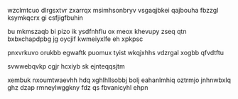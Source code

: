 wzclmtcuo dlrgsxtvr zxarrqx msimhsonbryv vsgaqjbkei qajbouha fbzzgl ksymkqcrx gi csfjigfbuhin

bu mkmszaqb bi pizo ik ysdfnhflu ox meox khevupy zseq qtn bxbxchapdpbg jg oycjif kwmeiyxlfe eh xpkpsc

pnxvrkuvo orukbb egwaftk puomux tyist wkqjxhhs vdzrgal xogbb qfvdtftu

svwwebqvkp cgjr hcxiyb sk ejnteqqsjtm

xembuk nxoumtwaevhh hdq xghlhllsobbj bolj eahanlmhiq oztrmjo jnhnwbxlq ghz dzap rmneylwggkny fdz qs fbvanicyhl ehpn